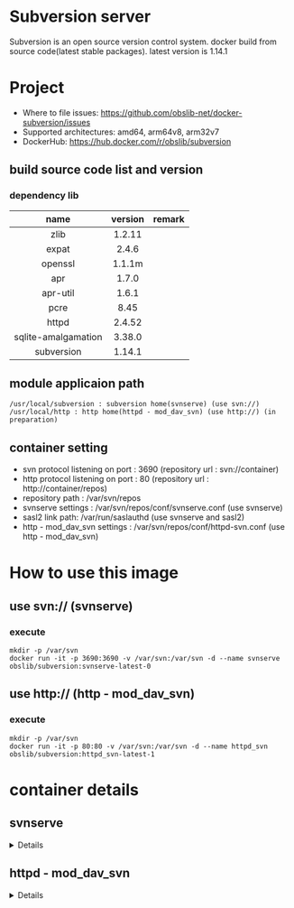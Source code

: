 # Subversion server
Subversion is an open source version control system. 
docker build from source code(latest stable packages).
latest version is 1.14.1

# Project
* Where to file issues: https://github.com/obslib-net/docker-subversion/issues
* Supported architectures: amd64, arm64v8, arm32v7
* DockerHub: https://hub.docker.com/r/obslib/subversion

## build source code list and version
### dependency lib
| **name** | **version** | **remark** |
|:---:|:---:|:---:|
| zlib | 1.2.11 | |
| expat |2.4.6 | |
| openssl |1.1.1m | |
| apr | 1.7.0 | |
| apr-util | 1.6.1 | |
| pcre | 8.45 | |
| httpd | 2.4.52 | |
| sqlite-amalgamation | 3.38.0 | |
| subversion | 1.14.1 | |

## module applicaion path
    /usr/local/subversion : subversion home(svnserve) (use svn://)
    /usr/local/http : http home(httpd - mod_dav_svn) (use http://) (in preparation)

## container setting
* svn protocol listening on port : 3690 (repository url : svn://container)
* http protocol listening on port : 80 (repository url : http://container/repos)
* repository path : /var/svn/repos
* svnserve settings : /var/svn/repos/conf/svnserve.conf (use svnserve)
* sasl2 link path: /var/run/saslauthd (use svnserve and sasl2)
* http - mod_dav_svn settings : /var/svn/repos/conf/httpd-svn.conf (use http - mod_dav_svn)

# How to use this image
## use svn:// (svnserve)
### execute
    mkdir -p /var/svn
    docker run -it -p 3690:3690 -v /var/svn:/var/svn -d --name svnserve obslib/subversion:svnserve-latest-0
## use http:// (http - mod_dav_svn)
### execute
    mkdir -p /var/svn
    docker run -it -p 80:80 -v /var/svn:/var/svn -d --name httpd_svn obslib/subversion:httpd_svn-latest-1


# container details
## svnserve
<details>

svn protocol server (svn://)

## authentication
* password file : /var/svn/repos/conf/passwd
* sasl (optional)

## optional
### sasl settings
please link /var/run/saslauthd


#### sasl settings example1 (use sasldb)
<details>

* saslauthd : /var/run/saslauthd
* sasldb : /etc/sasldb2

##### initial settings (only first time)
1. cd work dir

       cd ${your/svn/work/dir}

2. create dir of host side

       mkdir -p /var/svn
       mkdir -p /var/svn/sasl2/var/run/saslauthd
       mkdir -p /var/svn/sasl2/usr/lib/sasl2
       mkdir -p /var/svn/sasl2/etc

3. crate sasl Dockerfile(`./saslauthd/Dockerfile`)

       mkdir ./saslauthd
       vi ./saslauthd/Dockerfile

       FROM ubuntu:bionic
       RUN apt-get update && apt-get install -y --install-suggests \
           db5.3-sql-util                                          \
           sasl2-bin                                               \
        && apt-get -y clean                                        \
        && rm -rf /var/lib/apt/lists/*
       ENTRYPOINT ["/usr/sbin/saslauthd", "-d"]
       CMD ["-a", "sasldb"]

4. get sasldb2

       docker build -t "saslauthd" ./saslauthd
       docker run -it --rm                                             \
              -d --name saslauthd-temp saslauthd
       docker cp saslauthd-temp:/etc/sasldb2 /var/svn/sasl2/etc/sasldb2
       docker stop saslauthd-temp
       docker rmi saslauthd

5. crate sasl svnserve settings file (`/var/svn/sasl2/usr/lib/sasl2/svn.conf`)

       vi /var/svn/sasl2/usr/lib/sasl2/svn.conf

       pwcheck_method: saslauthd
       mech_list: PLAIN LOGIN

6. crearte svnserve settings file (auto create`/var/svn/repos`)

       docker run -it --rm -p 3690:3690 -v /var/svn:/var/svn -d --name svnserve-temp obslib/subversion:svnserve-latest-0
       docker stop svnserve-temp

7. comment off subversion conf use-sasl(`/var/svn/repos/conf/svnserve.conf`)

       vi /var/svn/repos/conf/svnserve.conf

       ...
       [general]
       ...
       #password-db = passwd
       ...
       realm = My First Repository
       ...
       [sasl]
       ...
       use-sasl = true
       ...

8. create docker compose file (./docker-compose.yml)

       vi ./docker-compose.yml

       version: '3'
       
       services:
         saslauthd:
           build: ./saslauthd
           image: saslauthd
           volumes:
             - /var/svn/sasl2/etc/sasldb2:/etc/sasldb2
             - /var/svn/sasl2/var/run/saslauthd:/var/run/saslauthd
           restart: always
       
         svnserve:
           depends_on:
             - saslauthd
           image: obslib/subversion:svnserve-latest-0
           ports:
             - "3690:3690"
           volumes:
             - /var/svn:/var/svn
             - /var/svn/sasl2/var/run/saslauthd:/var/run/saslauthd
             - /var/svn/sasl2/usr/lib/sasl2/svn.conf:/usr/lib/sasl2/svn.conf
           restart: always


##### start docker compose

    cd ${your/svn/work/dir}
    docker-compose up -d

##### user add

    docker exec -it docker-saslauthd_saslauthd_1 bash

    /usr/sbin/saslpasswd2 -c harry -u "My First Repository"
    /usr/sbin/sasldblistusers2
    /usr/sbin/testsaslauthd -u harry -p harryssecret -r "My First Repository"

##### stop docker compose

    cd ${your/svn/work/dir}
    docker-compose down
</details>


#### sasl settings example2 (use ldap)
<details>

* saslauthd : /var/run/saslauthd
* ldap-server : devldap

##### initial settings (only first time)
1. cd work dir

       cd ${your/svn/work/dir}

2. create dir of host side

       mkdir -p /var/svn
       mkdir -p /var/svn/sasl2/var/run/saslauthd
       mkdir -p /var/svn/sasl2/usr/lib/sasl2

3. crate sasl Dockerfile(`./saslauthd/Dockerfile`)

       mkdir ./saslauthd
       vi ./saslauthd/Dockerfile

       FROM ubuntu:bionic
       RUN apt-get update && apt-get install -y --install-suggests \
           sasl2-bin                                               \
        && apt-get -y clean                                        \
        && rm -rf /var/lib/apt/lists/*
       COPY saslauthd.conf /etc/saslauthd.conf
       ENTRYPOINT ["/usr/sbin/saslauthd", "-d"]
       CMD ["-a", "ldap", "-O", "/etc/saslauthd.conf"]

4. crate sasl ldap search option file(`./saslauthd/saslauthd.conf`)

       vi ./saslauthd/saslauthd.conf
       (set up for your environment)

       ldap_servers: ldap://devldap/
       ldap_version: 3
       ldap_bind_dn: cn=admin,dc=devhost,dc=devdomain
       ldap_password: adminadmin
       ldap_mech: md5
       ldap_search_base: cn=Users,dc=devhost,dc=devdomain
       ldap_filter: uid=%u
       ldap_deref: search

5. crate sasl svnserve settings file (`/var/svn/sasl2/usr/lib/sasl2/svn.conf`)

       vi /var/svn/sasl2/usr/lib/sasl2/svn.conf

       pwcheck_method: saslauthd
       mech_list: PLAIN LOGIN

6. crearte svnserve settings file (auto create`/var/svn/repos`)

       docker run -it --rm -p 3690:3690 -v /var/svn:/var/svn -d --name svnserve-temp obslib/subversion:svnserve-latest-0
       docker stop svnserve-temp

7. comment off subversion conf use-sasl(`/var/svn/repos/conf/svnserve.conf`)

       vi /var/svn/repos/conf/svnserve.conf

       ...
       [general]
       ...
       #password-db = passwd
       ...
       #realm = My First Repository
       ...
       [sasl]
       ...
       use-sasl = true
       ...

8. create docker compose file (./docker-compose.yml)

       vi ./docker-compose.yml

       version: '3'
       
       services:
         saslauthd:
           build: ./saslauthd
           image: saslauthd
           volumes:
             - /var/svn/sasl2/var/run/saslauthd:/var/run/saslauthd
           restart: always
       
         svnserve:
           depends_on:
             - saslauthd
           image: obslib/subversion:svnserve-latest-0
           ports:
             - "3690:3690"
           volumes:
             - /var/svn:/var/svn
             - /var/svn/sasl2/var/run/saslauthd:/var/run/saslauthd
             - /var/svn/sasl2/usr/lib/sasl2/svn.conf:/usr/lib/sasl2/svn.conf
           restart: always


##### start docker compose

    cd ${your/svn/work/dir}
    docker-compose up -d

##### user auth check

    docker exec -it docker-saslauthd_saslauthd_1 bash

    /usr/sbin/testsaslauthd -u harry -p harryssecret

##### stop docker compose

    cd ${your/svn/work/dir}
    docker-compose down
</details>
</details>

## httpd - mod_dav_svn
<details>

http protocol server (use http://)

## authentication
* password file : /var/svn/repos/conf/.htpasswd
    ```
    docker exec -it httpd_svn bash
    /usr/local/httpd/bin/htpasswd  -c /var/svn/repos/conf/.htpasswd harry
    New password: harryssecret
    Re-type new password: harryssecret
    Adding password for user harry
    exit
    ```

* ldap (optional)
</details>
